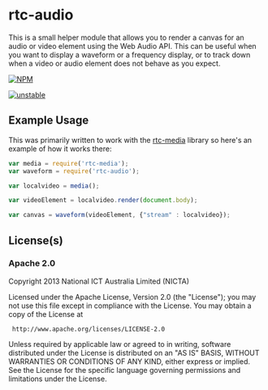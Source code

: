 # rtc-audio

This is a small helper module that allows you to render a canvas
for an audio or video element using the Web Audio API. This can be
useful when you want to display a waveform or a frequency display,
or to track down when a video or audio element does not behave as
you expect.


[![NPM](https://nodei.co/npm/rtc-audio.png)](https://nodei.co/npm/rtc-audio/)

[![unstable](http://hughsk.github.io/stability-badges/dist/unstable.svg)](http://github.com/hughsk/stability-badges)

## Example Usage

This was primarily written to work with the
[rtc-media](https://github.com/rtc-io/rtc-media) library so here's an
example of how it works there:

```js
var media = require('rtc-media');
var waveform = require('rtc-audio');

var localvideo = media();

var videoElement = localvideo.render(document.body);

var canvas = waveform(videoElement, {"stream" : localvideo});


```

## License(s)

### Apache 2.0

Copyright 2013 National ICT Australia Limited (NICTA)

   Licensed under the Apache License, Version 2.0 (the "License");
   you may not use this file except in compliance with the License.
   You may obtain a copy of the License at

     http://www.apache.org/licenses/LICENSE-2.0

   Unless required by applicable law or agreed to in writing, software
   distributed under the License is distributed on an "AS IS" BASIS,
   WITHOUT WARRANTIES OR CONDITIONS OF ANY KIND, either express or implied.
   See the License for the specific language governing permissions and
   limitations under the License.

